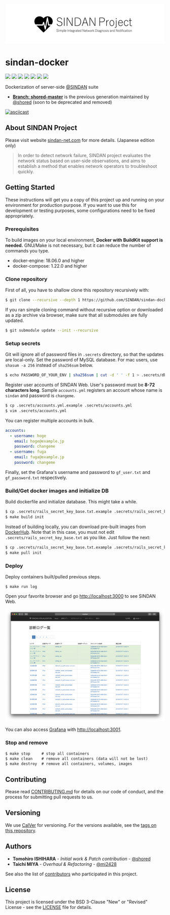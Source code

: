  ![SINDAN Project](https://raw.githubusercontent.com/SINDAN/sindan-docker/screenshot/logo.png)

# sindan-docker

[![](https://travis-ci.org/SINDAN/sindan-docker.svg?branch=master)](https://travis-ci.org/SINDAN/sindan-docker) [![](http://img.shields.io/github/license/SINDAN/sindan-docker)](LICENSE) [![](https://img.shields.io/github/issues/SINDAN/sindan-docker)](https://github.com/SINDAN/sindan-docker/issues) [![](https://img.shields.io/github/issues-pr/SINDAN/sindan-docker)](https://github.com/SINDAN/sindan-docker/pull) [![](https://img.shields.io/github/last-commit/SINDAN/sindan-docker)](https://github.com/SINDAN/sindan-docker/commits) [![](https://img.shields.io/github/release/SINDAN/sindan-docker)](https://github.com/SINDAN/sindan-docker/releases)  [![](https://img.shields.io/github/release-date/SINDAN/sindan-docker)](https://github.com/SINDAN/sindan-docker/releases)

Dockerization of server-side [@SINDAN](https://github.com/SINDAN) suite
- **[Branch: shored-master](https://github.com/SINDAN/sindan-docker/tree/shored-master)** is the previous generation maintained by [@shored](https://github.com/shored) (soon to be deprecated and removed)

[![asciicast](https://asciinema.org/a/336384.svg)](https://asciinema.org/a/336384)

## About SINDAN Project

Please visit website [sindan-net.com](https://www.sindan-net.com) for more details. (Japanese edition only)

> In order to detect network failure, SINDAN project evaluates the network status based on user-side observations, and aims to establish a method that enables network operators to troubleshoot quickly.

## Getting Started

These instructions will get you a copy of this project up and running on your environment for production purpose.
If you want to use this for development or testing purposes, some configurations need to be fixed appropriately.

### Prerequisites

To build images on your local environment, **Docker with BuildKit support is needed.**
GNU/Make is not necessary, but it can reduce the number of commands you type.

- docker-engine: 18.06.0 and higher
- docker-compose: 1.22.0 and higher

### Clone repository

First of all, you have to shallow clone this repository recursively with:

```bash
$ git clone --recursive --depth 1 https://github.com/SINDAN/sindan-docker
```

If you ran simple cloning command without recursive option or downloaded as a zip archive via browser,
make sure that all submodules are fully updated.

```bash
$ git submodule update --init --recursive
```

### Setup secrets

Git will ignore all of password files in `.secrets` directory, so that the updates are local-only.
Set the password of MySQL database.
For mac users, use `shasum -a 256` instead of `sha256sum` below.

```bash
$ echo PASSWORD_OF_YOUR_ENV | sha256sum | cut -d ' ' -f 1 > .secrets/db_password.txt
```

Register user accounts of SINDAN Web.
User's password must be **8-72 characters long**.
Sample `accounts.yml` registers an account whose name is `sindan` and password is `changeme`.

```bash
$ cp .secrets/accounts.yml.example .secrets/accounts.yml
$ vim .secrets/accounts.yml
```

You can register multiple accounts in bulk.

```yml
accounts:
  - username: hoge
    email: hoge@example.jp
    password: changeme
  - username: fuga
    email: fuga@example.jp
    password: changeme
```

Finally, set the Grafana's username and password to `gf_user.txt` and `gf_password.txt` respectively.

### Build/Get docker images and initialize DB

Build dockerfile and initialize database. This might take a while.

```bash
$ cp .secrets/rails_secret_key_base.txt.example .secrets/rails_secret_key_base.txt
$ make build init
```

Instead of building locally, you can download pre-built images from [DockerHub](https://hub.docker.com/u/sindan).
Note that in this case, you must not edit `.secrets/rails_secret_key_base.txt` as you like.
Just follow the next:

```bash
$ cp .secrets/rails_secret_key_base.txt.example .secrets/rails_secret_key_base.txt
$ make pull init
```

### Deploy

Deploy containers built/pulled previous steps.

```
$ make run log
```

Open your favorite browser and go [http://localhost:3000](http://localhost:3000) to see SINDAN Web.

![Safari screenshot](https://raw.githubusercontent.com/SINDAN/sindan-docker/screenshot/safari.png)

You can also access [Grafana](https://grafana.com/) with [http://localhost:3001](http://localhost:3001).

<!-- ![screenshot of SINDAN Grafana](https://raw.githubusercontent.com/SINDAN/sindan-docker/screenshot/grafana.png) -->

### Stop and remove

```
$ make stop     # stop all containers
$ make clean    # remove all containers (data will not be lost)
$ make destroy  # remove all containers, volumes, images
```

## Contributing

Please read [CONTRIBUTING.md](CONTRIBUTING.md) for details on our code of conduct, and the process for submitting pull requests to us.

## Versioning

We use [CalVer](https://calver.org/) for versioning. For the versions available, see the [tags on this repository](https://github.com/SINDAN/sindan-docker/tags).

## Authors

- **Tomohiro ISHIHARA** - *Initial work & Patch contribution* - [@shored](https://github.com/shored)
- **Taichi MIYA** - *Overhaul & Refactoring* - [@mi2428](https://github.com/mi2428)

See also the list of [contributors](https://github.com/SINDAN/sindan-docker/graphs/contributors) who participated in this project.

## License

This project is licensed under the BSD 3-Clause "New" or "Revised" License - see the [LICENSE](LICENSE) file for details.
